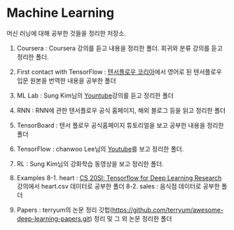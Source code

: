 Machine Learning
==================
머신 러닝에 대해 공부한 것들을 정리한 저장소.

1. Coursera
 : Coursera 강의를 듣고 내용을 정리한 폴더. 회귀와 분류 강의를 듣고 정리한 폴더.

2. First contact with TensorFlow
 : [텐서플로우 코리아](https://tensorflow.blog/2016/04/28/first-contact-with-tensorflow/)에서 영어로 된 텐서플로우 입문 원본을 번역한 내용을 공부한 폴더
 
3. ML Lab
 : Sung Kim님의 [Yountube](https://www.youtube.com/watch?v=BS6O0zOGX4E&list=PLlMkM4tgfjnLSOjrEJN31gZATbcj_MpUm)강의를 듣고 정리한 폴더
 
4. RNN
 : RNN에 관한 텐서플로우 공식 홈페이지, 해외 블로그 등을 읽고 정리한 폴더
 
5. TensorBoard
 : 텐서 플로우 공식홈페이지 튜토리얼을 보고 공부한 내용을 정리한 폴더
 
6. TensorFlow
 : chanwoo Lee님의 [Youtube](https://www.youtube.com/playlist?list=PL1H8jIvbSo1qOtjQXFzBxMWjL_Gc5x3yG)를 보고 정리한 폴더.

7. RL
 : Sung Kim님의 강화학습 동영상을 보고 정리한 폴더.
 
8. Examples
 8-1. heart
 : [CS 20SI: Tensorflow for Deep Learning Research](http://web.stanford.edu/class/cs20si/index.html) 강의에서 heart.csv 데이터로 공부한 폴더
 8-2. sales
 : 음식점 데이터로 공부한 폴더
 
9. Papers
 : terryum의 논문 정리 깃헙(https://github.com/terryum/awesome-deep-learning-papers.git) 정리 및 그 외 논문 정리한 폴더

